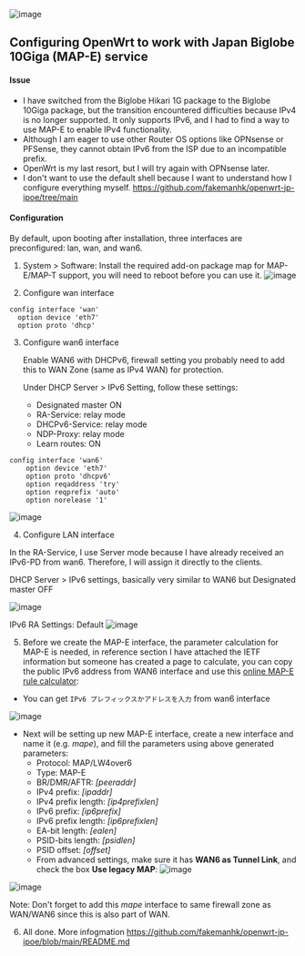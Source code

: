 ![image](https://github.com/user-attachments/assets/d91edb33-105c-4787-a521-e403334216a0)


## Configuring OpenWrt to work with Japan Biglobe 10Giga (MAP-E) service


#### Issue
- I have switched from the Biglobe Hikari 1G package to the Biglobe 10Giga package, but the transition encountered difficulties because IPv4 is no longer supported. It only supports IPv6, and I had to find a way to use MAP-E to enable IPv4 functionality.
- Although I am eager to use other Router OS options like OPNsense or PFSense, they cannot obtain IPv6 from the ISP due to an incompatible prefix.
- OpenWrt is my last resort, but I will try again with OPNsense later.
- I don't want to use the default shell because I want to understand how I configure everything myself. https://github.com/fakemanhk/openwrt-jp-ipoe/tree/main



#### Configuration
By default, upon booting after installation, three interfaces are preconfigured: lan, wan, and wan6.


1. System > Software: Install the required add-on package map for MAP-E/MAP-T support, you will need to reboot before you can use it.
![image](https://github.com/user-attachments/assets/d2aab642-8a88-417e-bbc2-3d229511f869)

2. Configure wan interface
```
config interface 'wan'
  option device 'eth7'
  option proto 'dhcp'
```


3. Configure wan6 interface

   Enable WAN6 with DHCPv6, firewall setting you probably need to add this to WAN Zone (same as IPv4 WAN) for protection.

   Under DHCP Server > IPv6 Setting, follow these settings:

    - Designated master ON
    - RA-Service: relay mode
    - DHCPv6-Service: relay mode
    - NDP-Proxy: relay mode
    - Learn routes: ON
  
```
config interface 'wan6'
	option device 'eth7'
	option proto 'dhcpv6'
	option reqaddress 'try'
	option reqprefix 'auto'
	option norelease '1'
```

![image](https://github.com/user-attachments/assets/f5af299c-145f-43ad-b2a9-878f6a208ec7)

4. Configure LAN interface

In the RA-Service, I use Server mode because I have already received an IPv6-PD from wan6. Therefore, I will assign it directly to the clients.

   DHCP Server > IPv6 settings, basically very similar to WAN6 but Designated master OFF
   
![image](https://github.com/user-attachments/assets/e8907795-a28f-479f-b3b9-be8630e20b02)

IPv6 RA Settings: Default 
![image](https://github.com/user-attachments/assets/202f95e2-98cb-4575-ae16-9b06d0c77a5f)


5. Before we create the MAP-E interface, the parameter calculation for MAP-E is needed, in reference section I have attached the IETF information but someone has created a page to calculate, you can copy the public IPv6 address from WAN6 interface and use this [online MAP-E rule calculator](http://ipv4.web.fc2.com/map-e.html):

* You can get `IPv6 プレフィックスかアドレスを入力` from wan6 interface

![image](https://github.com/user-attachments/assets/a1477f22-c498-4f25-b2a6-18c180ec6742)

*   Next will be setting up new MAP-E interface, create a new interface and name it (e.g. _mape_), and fill the parameters using above generated parameters:
    *   Protocol: MAP/LW4over6
    *   Type: MAP-E
    *   BR/DMR/AFTR: _\[peeraddr\]_
    *   IPv4 prefix: _\[ipaddr\]_
    *   IPv4 prefix length: _\[ip4prefixlen\]_
    *   IPv6 prefix: _\[ip6prefix\]_
    *   IPv6 prefix length: _\[ip6prefixlen\]_
    *   EA-bit length: _\[ealen\]_
    *   PSID-bits length: _\[psidlen\]_
    *   PSID offset: _\[offset\]_
    *   From advanced settings, make sure it has **WAN6 as Tunnel Link**, and check the box **Use legacy MAP**:
   ![image](https://github.com/user-attachments/assets/9877d47d-3f96-4eef-bb1e-a5ad1b281a53)

![image](https://github.com/user-attachments/assets/5d0bec45-9d6a-4112-aeab-45636f82376e)


Note: Don't forget to add this _mape_ interface to same firewall zone as WAN/WAN6 since this is also part of WAN.


6. All done. More infogmation https://github.com/fakemanhk/openwrt-jp-ipoe/blob/main/README.md
